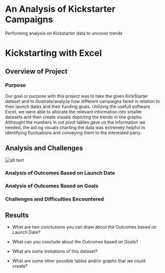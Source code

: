 # An Analysis of Kickstarter Campaigns
Performing analysis on Kickstarter data to uncover trends

# Kickstarting with Excel

## Overview of Project

### Purpose
Our goal or purpose with this project was to take the given KickStarter dataset and to illustrate/analyze how different campaigns fared in relation to their launch dates and their funding goals. Utilizing the usefull software Excel, we were able to allocate the relevant information into smaller datasets and then create visuals depicting the trends in line graphs. Althought the numbers in out pivot tables gave us the information we needed, the aid og visuals charting the data was extremely helpful in identifying fluctuations and conveying them to the interested party.
## Analysis and Challenges
![alt text](https://github.com/[sebcampos]/[kickstarter-analysis]/blob/[master]/image.jpg?raw=true)

### Analysis of Outcomes Based on Launch Date

### Analysis of Outcomes Based on Goals

### Challenges and Difficulties Encountered

## Results

- What are two conclusions you can draw about the Outcomes based on Launch Date?
  
- What can you conclude about the Outcomes based on Goals?

- What are some limitations of this dataset?

- What are some other possible tables and/or graphs that we could create?

